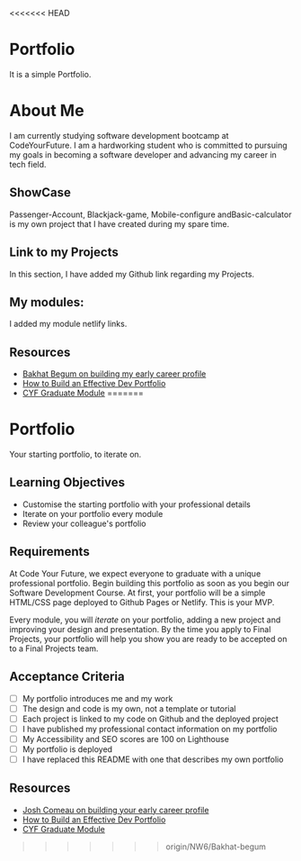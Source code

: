 <<<<<<< HEAD
# Portfolio

It is a simple Portfolio.

# About Me

I am currently studying software development bootcamp at
CodeYourFuture. I am a hardworking student who is committed to
pursuing my goals in becoming a software developer and advancing my
career in tech field.

## ShowCase

Passenger-Account, Blackjack-game, Mobile-configure andBasic-calculator is my own project that I have created during my spare time.

## Link to my Projects

In this section, I have added my Github link regarding my Projects.

## My modules:

I added my module netlify links.

## Resources

- [Bakhat Begum on building my early career profile](https://github.com/BakhatBegum/Portfolio/tree/NW6/Bakhat-begum)
- [How to Build an Effective Dev Portfolio](https://www.joshwcomeau.com/effective-portfolio/)
- [CYF Graduate Module](https://module-graduates.codeyourfuture.io/)
=======
# Portfolio

Your starting portfolio, to iterate on.

## Learning Objectives

- Customise the starting portfolio with your professional details
- Iterate on your portfolio every module
- Review your colleague's portfolio

## Requirements

At Code Your Future, we expect everyone to graduate with a unique professional portfolio. Begin building this portfolio as soon as you begin our Software Development Course. At first, your portfolio will be a simple HTML/CSS page deployed to Github Pages or Netlify. This is your MVP.

Every module, you will _iterate_ on your portfolio, adding a new project and improving your design and presentation. By the time you apply to Final Projects, your portfolio will help you show you are ready to be accepted on to a Final Projects team.

## Acceptance Criteria

- [ ] My portfolio introduces me and my work
- [ ] The design and code is my own, not a template or tutorial
- [ ] Each project is linked to my code on Github and the deployed project
- [ ] I have published my professional contact information on my portfolio
- [ ] My Accessibility and SEO scores are 100 on Lighthouse
- [ ] My portfolio is deployed
- [ ] I have replaced this README with one that describes my own portfolio

## Resources

- [Josh Comeau on building your early career profile](https://www.youtube.com/watch?v=OXiaEXfkAec)
- [How to Build an Effective Dev Portfolio](https://www.joshwcomeau.com/effective-portfolio/)
- [CYF Graduate Module](https://module-graduates.codeyourfuture.io/)
>>>>>>> origin/NW6/Bakhat-begum
